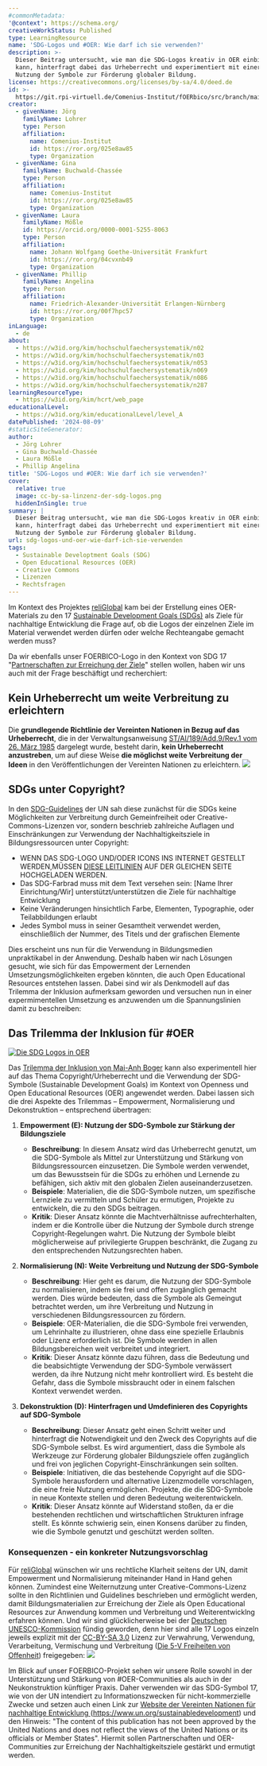 ```yaml
---
#commonMetadata:
'@context': https://schema.org/
creativeWorkStatus: Published
type: LearningResource
name: 'SDG-Logos und #OER: Wie darf ich sie verwenden?'
description: >-
  Dieser Beitrag untersucht, wie man die SDG-Logos kreativ in OER einbinden
  kann, hinterfragt dabei das Urheberrecht und experimentiert mit einer freieren
  Nutzung der Symbole zur Förderung globaler Bildung.
license: https://creativecommons.org/licenses/by-sa/4.0/deed.de
id: >-
  https://git.rpi-virtuell.de/Comenius-Institut/fOERbico/src/branch/main/Blog/sdg-logos.md
creator:
  - givenName: Jörg
    familyName: Lohrer
    type: Person
    affiliation:
      name: Comenius-Institut
      id: https://ror.org/025e8aw85
      type: Organization
  - givenName: Gina
    familyName: Buchwald-Chassée
    type: Person
    affiliation:
      name: Comenius-Institut
      id: https://ror.org/025e8aw85
      type: Organization
  - givenName: Laura
    familyName: Mößle
    id: https://orcid.org/0000-0001-5255-8063
    type: Person
    affiliation:
      name: Johann Wolfgang Goethe-Universität Frankfurt
      id: https://ror.org/04cvxnb49
      type: Organization
  - givenName: Phillip
    familyName: Angelina
    type: Person
    affiliation:
      name: Friedrich-Alexander-Universität Erlangen-Nürnberg
      id: https://ror.org/00f7hpc57
      type: Organization
inLanguage:
  - de
about:
  - https://w3id.org/kim/hochschulfaechersystematik/n02
  - https://w3id.org/kim/hochschulfaechersystematik/n03
  - https://w3id.org/kim/hochschulfaechersystematik/n053
  - https://w3id.org/kim/hochschulfaechersystematik/n069
  - https://w3id.org/kim/hochschulfaechersystematik/n086
  - https://w3id.org/kim/hochschulfaechersystematik/n287
learningResourceType:
  - https://w3id.org/kim/hcrt/web_page
educationalLevel:
  - https://w3id.org/kim/educationalLevel/level_A
datePublished: '2024-08-09'
#staticSiteGenerator:
author:
  - Jörg Lohrer
  - Gina Buchwald-Chassée
  - Laura Mößle
  - Phillip Angelina
title: 'SDG-Logos und #OER: Wie darf ich sie verwenden?'
cover:
  relative: true
  image: cc-by-sa-linzenz-der-sdg-logos.png
  hiddenInSingle: true
summary: |
  Dieser Beitrag untersucht, wie man die SDG-Logos kreativ in OER einbinden
  kann, hinterfragt dabei das Urheberrecht und experimentiert mit einer freieren
  Nutzung der Symbole zur Förderung globaler Bildung.
url: sdg-logos-und-oer-wie-darf-ich-sie-verwenden
tags:
  - Sustainable Developtment Goals (SDG)
  - Open Educational Resources (OER)
  - Creative Commons
  - Lizenzen
  - Rechtsfragen
---
```


Im Kontext des Projektes [reliGlobal](https://religlobal.org/) kam bei der Erstellung eines OER-Materials zu den 17 [Sustainable Development Goals (SDGs)](https://sdgs.un.org/goals) als Ziele für nachhaltige Entwicklung die Frage auf, ob die Logos der einzelnen Ziele im Material verwendet werden dürfen oder welche Rechteangabe gemacht werden muss?

Da wir ebenfalls unser FOERBICO-Logo in den Kontext von SDG 17 "[Partnerschaften zur Erreichung der Ziele](https://17ziele.de/ziele/17.html)" stellen wollen, haben wir uns auch mit der Frage beschäftigt und recherchiert: 

## Kein Urheberrecht um weite Verbreitung zu erleichtern
Die **grundlegende Richtlinie der Vereinten Nationen in Bezug auf das Urheberrecht**, die in der Verwaltungsanweisung [ST/AI/189/Add.9/Rev.1 vom 26. März 1985](https://en.wikisource.org/wiki/Administrative_Instruction_ST/AI/189/Add.9/Rev.1) dargelegt wurde, besteht darin, **kein Urheberrecht anzustreben**, um auf diese Weise **die möglichst weite Verbreitung der Ideen** in den Veröffentlichungen der Vereinten Nationen zu erleichtern.
![](uno-urheberrecht-grundprinzipien.png)

## SDGs unter Copyright?
In den [SDG-Guidelines](https://www.un.org/sustainabledevelopment/wp-content/uploads/2019/01/SDG_Guidelines_AUG_2019_Final.pdf) der UN sah diese zunächst für die SDGs keine Möglichkeiten zur Verbreitung durch Gemeinfreiheit oder Creative-Commons-Lizenzen vor, sondern beschrieb zahlreiche Auflagen und Einschränkungen zur Verwendung der Nachhaltigkeitsziele in Bildungsressourcen unter Copyright:
- WENN DAS SDG-LOGO UND/ODER ICONS INS INTERNET GESTELLT WERDEN,MÜSSEN [DIESE LEITLINIEN](https://www.un.org/sustainabledevelopment/wp-content/uploads/2019/01/SDG_Guidelines_AUG_2019_Final.pdf) AUF DER GLEICHEN SEITE HOCHGELADEN WERDEN.
- Das SDG-Farbrad muss mit dem Text versehen sein: [Name Ihrer Einrichtung/Wir] unterstützt/unterstützen die Ziele für nachhaltige Entwicklung
- Keine Veränderungen hinsichtlich Farbe, Elementen, Typographie, oder Teilabbildungen erlaubt
- Jedes Symbol muss in seiner Gesamtheit verwendet werden, einschließlich der Nummer, des Titels und der grafischen Elemente

Dies erscheint uns nun für die Verwendung in Bildungsmedien unpraktikabel in der Anwendung. Deshalb haben wir nach Lösungen gesucht, wie sich für das Empowerment der Lernenden Umsetzungsmöglichkeiten ergeben könnten, die auch Open Educational Resources entstehen lassen.
Dabei sind wir als Denkmodell auf das Trilemma der Inklusion aufmerksam geworden und versuchen nun in einer expermimentellen Umsetzung es anzuwenden um die Spannungslinien damit zu beschreiben:

## Das Trilemma der Inklusion für #OER

[![Die SDG Logos in OER](SDG-inklusion-OER-Video_Vorschau.png)](SDG-inklusion-OER-Video.mp4)

Das [Trilemma der Inklusion von Mai-Anh Boger](https://www.inklusion-online.net/index.php/inklusion-online/article/view/413/317) kann also experimentell hier auf das Thema Copyright/Urheberrecht und die Verwendung der SDG-Symbole (Sustainable Development Goals) im Kontext von Openness und Open Educational Resources (OER) angewendet werden. Dabei lassen sich die drei Aspekte des Trilemmas – Empowerment, Normalisierung und Dekonstruktion – entsprechend übertragen:

1. **Empowerment (E): Nutzung der SDG-Symbole zur Stärkung der Bildungsziele**
    - **Beschreibung**: In diesem Ansatz wird das Urheberrecht genutzt, um die SDG-Symbole als Mittel zur Unterstützung und Stärkung von Bildungsressourcen einzusetzen. Die Symbole werden verwendet, um das Bewusstsein für die SDGs zu erhöhen und Lernende zu befähigen, sich aktiv mit den globalen Zielen auseinanderzusetzen.
    - **Beispiele**: Materialien, die die SDG-Symbole nutzen, um spezifische Lernziele zu vermitteln und Schüler zu ermutigen, Projekte zu entwickeln, die zu den SDGs beitragen.
    - **Kritik**: Dieser Ansatz könnte die Machtverhältnisse aufrechterhalten, indem er die Kontrolle über die Nutzung der Symbole durch strenge Copyright-Regelungen wahrt. Die Nutzung der Symbole bleibt möglicherweise auf privilegierte Gruppen beschränkt, die Zugang zu den entsprechenden Nutzungsrechten haben.

2. **Normalisierung (N): Weite Verbreitung und Nutzung der SDG-Symbole**
    - **Beschreibung**: Hier geht es darum, die Nutzung der SDG-Symbole zu normalisieren, indem sie frei und offen zugänglich gemacht werden. Dies würde bedeuten, dass die Symbole als Gemeingut betrachtet werden, um ihre Verbreitung und Nutzung in verschiedenen Bildungsressourcen zu fördern.
    - **Beispiele**: OER-Materialien, die die SDG-Symbole frei verwenden, um Lehrinhalte zu illustrieren, ohne dass eine spezielle Erlaubnis oder Lizenz erforderlich ist. Die Symbole werden in allen Bildungsbereichen weit verbreitet und integriert.
    - **Kritik**: Dieser Ansatz könnte dazu führen, dass die Bedeutung und die beabsichtigte Verwendung der SDG-Symbole verwässert werden, da ihre Nutzung nicht mehr kontrolliert wird. Es besteht die Gefahr, dass die Symbole missbraucht oder in einem falschen Kontext verwendet werden.

3. **Dekonstruktion (D): Hinterfragen und Umdefinieren des Copyrights auf SDG-Symbole**
    - **Beschreibung**: Dieser Ansatz geht einen Schritt weiter und hinterfragt die Notwendigkeit und den Zweck des Copyrights auf die SDG-Symbole selbst. Es wird argumentiert, dass die Symbole als Werkzeuge zur Förderung globaler Bildungsziele offen zugänglich und frei von jeglichen Copyright-Einschränkungen sein sollten.
    - **Beispiele**: Initiativen, die das bestehende Copyright auf die SDG-Symbole herausfordern und alternative Lizenzmodelle vorschlagen, die eine freie Nutzung ermöglichen. Projekte, die die SDG-Symbole in neue Kontexte stellen und deren Bedeutung weiterentwickeln.
    - **Kritik**: Dieser Ansatz könnte auf Widerstand stoßen, da er die bestehenden rechtlichen und wirtschaftlichen Strukturen infrage stellt. Es könnte schwierig sein, einen Konsens darüber zu finden, wie die Symbole genutzt und geschützt werden sollten.

### Konsequenzen - ein konkreter Nutzungsvorschlag
Für [reliGlobal](https://religlobal.org/) wünschen wir uns rechtliche Klarheit seitens der UN, damit Empowerment und Normalisierung miteinander Hand in Hand gehen können. Zumindest eine Weiternutzung unter Creative-Commons-Lizenz sollte in den Richtlinien und Guidelines beschrieben und ermöglicht werden, damit Bildungsmaterialien zur Erreichung der Ziele als Open Educational Resources zur Anwendung kommen und Verbreitung und Weiterentwicklng erfahren können.
Und wir sind glücklicherweise bei der [Deutschen UNESCO-Kommission](https://www.unesco.de/bildung/agenda-bildung-2030/bildung-und-die-sdgs) fündig geworden, denn hier sind alle 17 Logos einzeln jeweils explizit mit der [CC-BY-SA 3.0](https://creativecommons.org/licenses/by-sa/3.0/) Lizenz zur Verwahrung, Verwendung, Verarbeitung, Vermischung und Verbreitung ([Die 5-V Freiheiten von Offenheit](https://open-educational-resources.de/5rs-auf-deutsch/)) freigegeben:
![](cc-by-sa-linzenz-der-sdg-logos.png)

Im Blick auf unser FOERBICO-Projekt sehen wir unsere Rolle sowohl in der Unterstützung und Stärkung von #OER-Communities als auch in der Neukonstruktion künftiger Praxis. Daher verwenden wir das SDG-Symbol 17, wie von der UN intendiert zu Informationszwecken für nicht-kommerzielle Zwecke und setzen auch einen Link zur [Website der Vereinten Nationen für nachhaltige Entwicklung ](https://www.un.org/sustainabledevelopment)(https://www.un.org/sustainabledevelopment) und den Hinweis:
"The content of this publication has not been approved by the United Nations and does not reflect the views of the United Nations or its officials or Member States".
Hiermit sollen Partnerschaften und OER-Communities zur Erreichung der Nachhaltigkeitsziele gestärkt und ermutigt werden.
